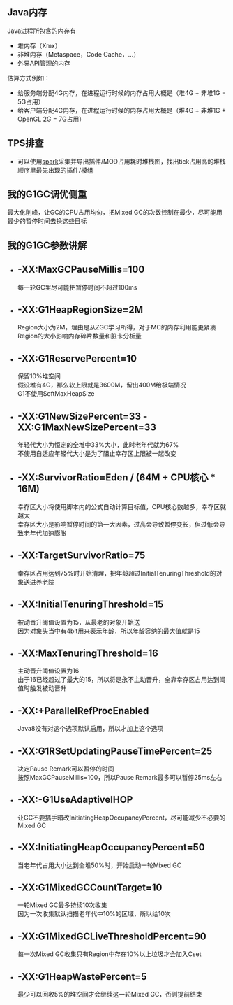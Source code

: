 
## Java内存
Java进程所包含的内存有
- 堆内存（Xmx）
- 非堆内存（Metaspace，Code Cache，...）
- 外界API管理的内存

估算方式例如：
- 给服务端分配4G内存，在进程运行时候的内存占用大概是（堆4G + 非堆1G = 5G占用）
- 给客户端分配4G内存，在进程运行时候的内存占用大概是（堆4G + 非堆1G + OpenGL 2G = 7G占用）

## TPS排查
- 可以使用[spark](https://spark.lucko.me/download)采集并导出插件/MOD占用耗时堆栈图，找出tick占用高的堆栈顺序里最先出现的插件/模组

## 我的G1GC调优侧重
最大化削峰，让GC的CPU占用均匀，把Mixed GC的次数控制在最少，尽可能用最少的暂停时间去换这些目标

## 我的G1GC参数讲解
- ## -XX:MaxGCPauseMillis=100
  每一轮GC里尽可能把暂停时间不超过100ms  

- ## -XX:G1HeapRegionSize=2M
  Region大小为2M，理由是从ZGC学习所得，对于MC的内存利用能更紧凑  
  Region的大小影响内存碎片数量和脏卡分析量  

- ## -XX:G1ReservePercent=10
  保留10%堆空间  
  假设堆有4G，那么软上限就是3600M，留出400M给极端情况  
  G1不使用SoftMaxHeapSize  

- ## -XX:G1NewSizePercent=33 -XX:G1MaxNewSizePercent=33
  年轻代大小为恒定的全堆中33%大小，此时老年代就为67%  
  不使用自适应年轻代大小是为了阻止幸存区上限被一起改变  

- ## -XX:SurvivorRatio=Eden / (64M + CPU核心 * 16M)
  幸存区大小将使用脚本内的公式自动计算目标值，CPU核心数越多，幸存区就越大  
  幸存区大小是影响暂停时间的第一大因素，过高会导致暂停变长，但过低会导致老年代加速膨胀  

- ## -XX:TargetSurvivorRatio=75
  幸存区占用达到75%时开始清理，把年龄超过InitialTenuringThreshold的对象送进养老院  

- ## -XX:InitialTenuringThreshold=15
  被动晋升阈值设置为15，从最老的对象开始送  
  因为对象头当中有4bit用来表示年龄，所以年龄容纳的最大值就是15  

- ## -XX:MaxTenuringThreshold=16
  主动晋升阈值设置为16  
  由于16已经超过了最大的15，所以将是永不主动晋升，全靠幸存区占用达到阈值时触发被动晋升  

- ## -XX:+ParallelRefProcEnabled
  Java8没有对这个选项默认启用，所以才加上这个选项  

- ## -XX:G1RSetUpdatingPauseTimePercent=25
  决定Pause Remark可以暂停的时间  
  按照MaxGCPauseMillis=100，所以Pause Remark最多可以暂停25ms左右  

- ## -XX:-G1UseAdaptiveIHOP
  让GC不要插手暗改InitiatingHeapOccupancyPercent，尽可能减少不必要的Mixed GC  

- ## -XX:InitiatingHeapOccupancyPercent=50
  当老年代占用大小达到全堆50%时，开始启动一轮Mixed GC  

- ## -XX:G1MixedGCCountTarget=10
  一轮Mixed GC最多持续10次收集  
  因为一次收集默认扫描老年代中10%的区域，所以给10次  

- ## -XX:G1MixedGCLiveThresholdPercent=90
  每一次Mixed GC收集只有Region中存在10%以上垃圾才会加入Cset  

- ## -XX:G1HeapWastePercent=5
  最少可以回收5%的堆空间才会继续这一轮Mixed GC，否则提前结束  
